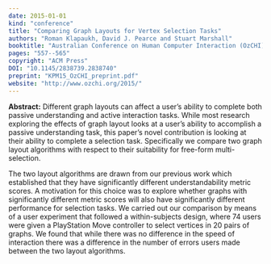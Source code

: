 ```yaml
---
date: 2015-01-01
kind: "conference"
title: "Comparing Graph Layouts for Vertex Selection Tasks"
authors: "Roman Klapaukh, David J. Pearce and Stuart Marshall"
booktitle: "Australian Conference on Human Computer Interaction (OzCHI)"
pages: "557--565"
copyright: "ACM Press"
DOI: "10.1145/2838739.2838740"
preprint: "KPM15_OzCHI_preprint.pdf"
website: "http://www.ozchi.org/2015/"
---
```


**Abstract:** Different graph layouts can affect a user’s ability to complete both passive understanding and active interaction tasks. While most research exploring the effects of graph layout looks at a user’s ability to accomplish a passive understanding task, this paper’s novel contribution is looking at their ability to complete a selection task. Specifically we compare two graph layout algorithms with respect to their suitability for free-form multi-selection.

The two layout algorithms are drawn from our previous work which established that they have significantly different understandability metric scores. A motivation for this choice was to explore whether graphs with significantly different metric scores will also have significantly different performance for selection tasks. We carried out our comparison by means of a user experiment that followed a within-subjects design, where 74 users were given a PlayStation Move controller to select vertices in 20 pairs of graphs. We found that while there was no difference in the speed of interaction there was a difference in the number of errors users made between the two layout algorithms.
